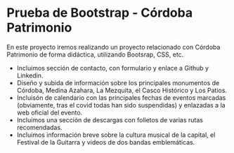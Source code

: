 # Prueba de Bootstrap - Córdoba Patrimonio


En este proyecto iremos realizando un proyecto relacionado con Córdoba Patrimonio de forma didáctica, utilizando Bootsrap, CSS, etc.

* Incluimos sección de contacto, con formulario y enlace a Github y Linkedin.
* Diseño y subida de información sobre los principales monumentos de Córdoba, Medina Azahara, La Mezquita, el Casco Histórico y Los Patios.
* Incluisón de calendario con las principales fechas de eventos marcadas (obviamente, tras el covid todas han sido suspendidas) y enlazadas a la web oficial del evento.
* Incluimos una sección de descargas con folletos de varias rutas recomendadas.
* Incluimos información breve sobre la cultura musical de la capital, el Festival de la Guitarra y videos de dos bandas emblemáticas.